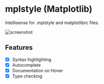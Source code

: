 # mplstyle (Matplotlib)

Intellisense for .mplstyle and matplotlibrc files.

![screenshot](https://raw.githubusercontent.com/yy0931/vscode-mplstyle/master/screenshot.png)

## Features
- [x] Syntax highlighting
- [x] Autocomplete
- [x] Documentation on Hover
- [x] Type checking
